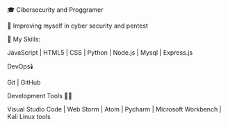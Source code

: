 
🎓 Cibersecurity and Proggramer

💼 Improving myself in cyber security and pentest


📌 My Skills:


JavaScript  |  HTML5  |  CSS  |  Python  |  Node.js  |  Mysql  |  Express.js


DevOps🕯️


Git | GitHub


Development Tools 🧰🔧

Visual Studio Code  |  Web Storm  |  Atom  |  Pycharm  |  Microsoft Workbench  |  Kali Linux tools
